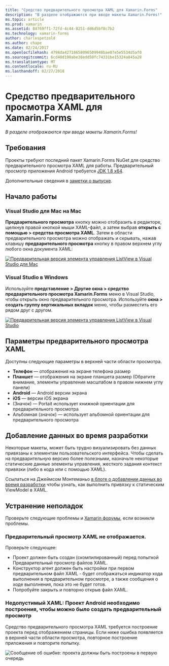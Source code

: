 ```yaml
---
title: "Средство предварительного просмотра XAML для Xamarin.Forms"
description: "В разделе отображаются при вводе макеты Xamarin.Forms!"
ms.topic: article
ms.prod: xamarin
ms.assetid: 84769ff1-72fd-4c44-8251-dd6d5bf8c7b2
ms.technology: xamarin-forms
author: charlespetzold
ms.author: chape
ms.date: 02/24/2017
ms.openlocfilehash: 4798da42718658096509948bae07e5e5534d5af0
ms.sourcegitcommit: 6cd40d190abe38edd50fc74331be15324a845a28
ms.translationtype: MT
ms.contentlocale: ru-RU
ms.lasthandoff: 02/27/2018
---
```

# <a name="xaml-previewer-for-xamarinforms"></a>Средство предварительного просмотра XAML для Xamarin.Forms

_В разделе отображаются при вводе макеты Xamarin.Forms!_

## <a name="requirements"></a>Требования

Проекты требуют последний пакет Xamarin.Forms NuGet для средство предварительного просмотра XAML для работы. Предварительный просмотр приложения Android требуется [JDK 1.8 x64](http://www.oracle.com/technetwork/java/javase/downloads/jdk8-downloads-2133151.html).

Дополнительные сведения в [заметки о выпуске](https://developer.xamarin.com/releases/studio/xamarin.studio_6.2/xamarin.studio_6.2/#Xamarin_Forms_Previewer).

## <a name="getting-started"></a>Начало работы

### <a name="visual-studio-for-mac-on-mac"></a>Visual Studio для Mac на Mac

**Предварительного просмотра** кнопку можно отобразить в редакторе, щелкнув правой кнопкой мыши XAML-файл, а затем выбрав **открыть с помощью > средства просмотра XAML**. Затем в области предварительного просмотра можно отображать и скрывать, нажав клавишу **предварительного просмотра** кнопку в правом верхнем углу любого окна документа XAML:

[ ![Предварительная версия элемента управления ListView в Visual Studio для Mac](xaml-previewer-images/xamlp-list-sml.png "средство предварительного просмотра форм в Visual Studio для Mac")](xaml-previewer-images/xamlp-list.png "средство предварительного просмотра форм в Visual Studio для Mac")

### <a name="visual-studio-on-windows"></a>Visual Studio в Windows

Используйте **представление > Другие окна > средство предварительного просмотра Xamarin.Forms** меню в Visual Studio, чтобы открыть окно предварительного просмотра. Используйте **окна > создать группу вертикальных вкладок** меню, чтобы разместить его рядом друг с другом.

[ ![Предварительная версия элемента управления ListView в Visual Studio](xaml-previewer-images/xamlp-list-vs-sml.png "средство предварительного просмотра форм в Visual Studio")](xaml-previewer-images/xamlp-list-vs.png "средство предварительного просмотра форм в Visual Studio")

## <a name="xaml-preview-options"></a>Параметры предварительного просмотра XAML

Доступны следующие параметры в верхней части области просмотра.

* **Телефон** — отображения на экране телефона размер
* **Планшет** — отображения на экране планшета размер (Обратите внимание, элементы управления масштабом в правом нижнем углу панели)
* **Android** — Android версии экрана
* **iOS** — версии iOS экрана
* (Значок) — Portait использует книжной ориентации для предварительного просмотра
* Альбомная (значок) — использует альбомной ориентации для предварительного просмотра

## <a name="adding-design-time-data"></a>Добавление данных во время разработки

Некоторые макеты, может быть трудно визуализировать без данных привязаны к элементам пользовательского интерфейса. Чтобы сделать на предварительную версию более полезными, назначьте некоторые статические данные элементы управления, жесткого задания контекст привязки (либо в кода или с помощью XAML).

Ссылаться на Джеймсом Монтеманьо [в блоге о добавлении данных во время разработки](http://motzcod.es/post/143702671962/xamarinforms-xaml-previewer-design-time-data) чтобы узнать, как выполнить привязку к статическим ViewModel в XAML.

## <a name="troubleshooting"></a>Устранение неполадок

Проверьте следующие проблемы и [Xamarin форумы](https://forums.xamarin.com/categories/xamarin-forms), если возникли проблемы.

### <a name="xaml-preview-isnt-showing"></a>Предварительный просмотр XAML не отображается.

Проверьте следующее:

* Проект должен быть создан (скомпилированный) перед попыткой Предварительный просмотр файлов XAML.
* Конструктор агент должен быть настройки при первом предварительном файл XAML - будет отображаться индикатор хода выполнения в предварительном просмотре, а также сообщения о ходе выполнения, пока это не будет готов.
* Попробуйте закрыть и повторно открыв файл XAML.

### <a name="invalid-xaml-the-android-project-needs-to-built-before-preview-can-be-created"></a>Недопустимый XAML: Проект Android необходимо построения, чтобы можно было создать предварительный просмотр

Средство предварительного просмотра XAML требуется построение проекта перед отображением страницы.
Если ниже ошибка появляется в верхней части области просмотра, повторное построение приложения и повторите попытку.

![Сообщение об ошибке: проекта должны быть построены в первую очередь](xaml-previewer-images/error-not-built-sml.png "сообщение об ошибке: повторное построение проекта")
